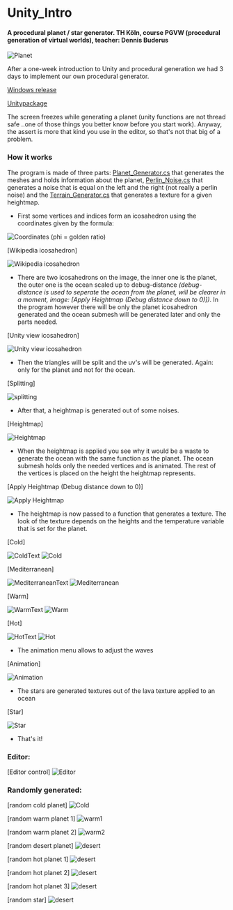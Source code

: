 # Unity_Intro
#### A procedural planet / star generator. TH Köln, course PGVW (procedural generation of virtual worlds), teacher: Dennis Buderus
![Planet](https://github.com/Nice2Bee/Unity_Intro/blob/technique/technique/planet.gif)

After a one-week introduction to Unity and procedural generation we had 3 days to implement our own procedural generator.

[Windows release](https://github.com/Nice2Bee/Unity_Intro/releases/tag/v1.0)

[Unitypackage](https://1drv.ms/u/s!AtwaZYMhkRKBgrVukFEmZnbW5iU0Sg)

The screen freezes while generating a planet (unity functions are not thread safe ..one of those things you better know before you start work). Anyway, the assert is more that kind you use in the editor, so that's not that big of a problem.

### How it works

The program is made of three parts: [Planet_Generator.cs](https://github.com/Nice2Bee/Unity_Intro/blob/master/Planet%20Gen/Assets/Planet%20Generator/Planet%20Gen/Planet_Generator.cs) that generates the meshes and holds information about the planet, [Perlin_Noise.cs](https://github.com/Nice2Bee/Unity_Intro/blob/master/Planet%20Gen/Assets/Planet%20Generator/Perlin%20Noise/Perlin_Noise.cs) that generates a noise that is equal on the left and the right (not really a perlin noise) and the [Terrain_Generator.cs](https://github.com/Nice2Bee/Unity_Intro/blob/master/Planet%20Gen/Assets/Planet%20Generator/Planet%20Gen/Terrain_Generator.cs) that generates a texture for a given heightmap. 

- First some vertices and indices form an icosahedron using the coordinates given by the formula:

![Coordinates](https://github.com/Nice2Bee/Unity_Intro/blob/technique/technique/Icosahedron%20coordinates.PNG)
(phi = golden ratio)

\[Wikipedia icosahedron]

![Wikipedia icosahedron](https://upload.wikimedia.org/wikipedia/commons/thumb/9/9c/Icosahedron-golden-rectangles.svg/500px-Icosahedron-golden-rectangles.svg.png)


- There are two icosahedrons on the image, the inner one is the planet, the outer one is the ocean scaled up to debug-distance *(debug-distance is used to seperate the ocean from the planet, will be clearer in a moment, image: [Apply Heightmap (Debug distance down to 0)])*. In the program however there will be only the planet icosahedron generated and the ocean submesh will be generated later and only the parts needed.

\[Unity view icosahedron]

![Unity view icosahedron](https://github.com/Nice2Bee/Unity_Intro/blob/technique/technique/Icosahedron.PNG)


- Then the triangles will be split and the uv's will be generated. Again: only for the planet and not for the ocean.

\[Splitting]

![splitting](https://github.com/Nice2Bee/Unity_Intro/blob/technique/technique/dividing.gif)


- After that, a heightmap is generated out of some noises.

\[Heightmap]

![Heightmap](https://github.com/Nice2Bee/Unity_Intro/blob/technique/technique/heightmap.PNG)


- When the heightmap is applied you see why it would be a waste to generate the ocean with the same function as the planet. The ocean submesh holds only the needed vertices and is animated. The rest of the vertices is placed on the height the heightmap represents.

\[Apply Heightmap (Debug distance down to 0)]

![Apply Heightmap](https://github.com/Nice2Bee/Unity_Intro/blob/technique/technique/apply%20heightmap.gif)


- The heightmap is now passed to a function that generates a texture. The look of the texture depends on the heights and the temperature variable that is set for the planet.   

\[Cold]

![ColdText](https://github.com/Nice2Bee/Unity_Intro/blob/technique/technique/planet%20texturing/texture%20cold.PNG)
![Cold](https://github.com/Nice2Bee/Unity_Intro/blob/technique/technique/planet%20texturing/cold.PNG)

\[Mediterranean]

![MediterraneanText](https://github.com/Nice2Bee/Unity_Intro/blob/technique/technique/planet%20texturing/texture%20med.PNG)
![Mediterranean](https://github.com/Nice2Bee/Unity_Intro/blob/technique/technique/planet%20texturing/med.PNG)

\[Warm]

![WarmText](https://github.com/Nice2Bee/Unity_Intro/blob/technique/technique/planet%20texturing/texture%20warm.PNG)
![Warm](https://github.com/Nice2Bee/Unity_Intro/blob/technique/technique/planet%20texturing/warm.PNG)

\[Hot]

![HotText](https://github.com/Nice2Bee/Unity_Intro/blob/technique/technique/planet%20texturing/texture%20hot.PNG)
![Hot](https://github.com/Nice2Bee/Unity_Intro/blob/technique/technique/planet%20texturing/hot.PNG)



- The animation menu allows to adjust the waves

\[Animation]

![Animation](https://github.com/Nice2Bee/Unity_Intro/blob/technique/technique/waves.gif)


- The stars are generated textures out of the lava texture applied to an ocean

\[Star]

![Star](https://github.com/Nice2Bee/Unity_Intro/blob/technique/technique/star%20waves.gif)

- That's it!

### Editor:

\[Editor control]
![Editor](https://github.com/Nice2Bee/Unity_Intro/blob/technique/screenshot_editor.PNG)


### Randomly generated:


\[random cold planet]
![Cold](https://github.com/Nice2Bee/Unity_Intro/blob/technique/screenshot_cold.PNG)


\[random warm planet 1]
![warm1](https://github.com/Nice2Bee/Unity_Intro/blob/technique/screenshot_warm.PNG)


\[random warm planet 2]
![warm2](https://github.com/Nice2Bee/Unity_Intro/blob/technique/screenshot_warm%202.PNG)


\[random desert planet]
![desert](https://github.com/Nice2Bee/Unity_Intro/blob/technique/screenshot_desert.PNG)


\[random hot planet 1]
![desert](https://github.com/Nice2Bee/Unity_Intro/blob/technique/screenshot_hot.PNG)


\[random hot planet 2]
![desert](https://github.com/Nice2Bee/Unity_Intro/blob/technique/screenshot_hot%202.PNG)


\[random hot planet 3]
![desert](https://github.com/Nice2Bee/Unity_Intro/blob/technique/screenshot_hot%203.PNG)


\[random star]
![desert](https://github.com/Nice2Bee/Unity_Intro/blob/technique/screenshot_star.PNG)
